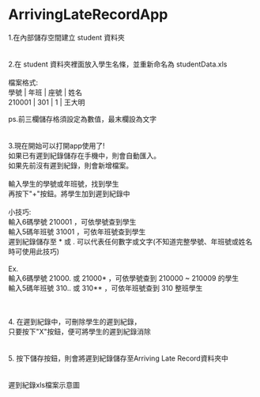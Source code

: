 ArrivingLateRecordApp
================

1.在內部儲存空間建立 student 資料夾<br>
<br>
<br>
2.在 student 資料夾裡面放入學生名條，並重新命名為 studentData.xls<br>
<br>
檔案格式:<br>
   學號  | 年班 | 座號 |  姓名<br>
  210001 | 301 | 1 | 王大明<br>
  
  ps.前三欄儲存格須設定為數值，最末欄設為文字<br>
<br>
<br>
3.現在開始可以打開app使用了!<br>
如果已有遲到紀錄儲存在手機中，則會自動匯入。<br>
如果先前沒有遲到紀錄，則會新增檔案。<br>
<br>
輸入學生的學號或年班號，找到學生<br>
再按下"+"按鈕。將學生加到遲到紀錄中<br>
<br>
小技巧:<br>
輸入6碼學號 210001 ，可依學號查到學生<br>
輸入5碼年班號 31001 ，可依年班號查到學生<br>遲到紀錄儲存至
 \* 或 . 可以代表任何數字或文字(不知道完整學號、年班號或姓名時可使用此技巧)<br>
<br>
Ex.<br>
輸入6碼學號 21000. 或 21000* ，可依學號查到 210000 ~ 210009 的學生<br>
輸入5碼年班號 310.. 或 310** ，可依年班號查到 310 整班學生<br>

<br>
<br>
4. 在遲到紀錄中，可刪除學生的遲到紀錄，<br>
只要按下"X"按鈕，便可將學生的遲到紀錄消除<br>
<br>

<br>
5. 按下儲存按鈕，則會將遲到紀錄儲存至Arriving Late Record資料夾中<br>
 <br>

 <br>
 遲到紀錄xls檔案示意圖<br>
<br>
<br>
